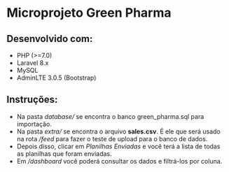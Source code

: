 # Microprojeto Green Pharma

## Desenvolvido com:
* PHP (>=7.0)
* Laravel 8.x
* MySQL
* AdminLTE 3.0.5 (Bootstrap)

## Instruções:
* Na pasta *database/* se encontra o banco green_pharma.sql para importação.
* Na pasta *extra/* se encontra o arquivo **sales.csv**. É ele que será usado na rota */feed* para fazer o teste de upload para o banco de dados.
* Depois disso, clicar em *Planilhas Enviadas* e você terá a lista de todas as planilhas que foram enviadas.
* Em */dashboard* você poderá consultar os dados e filtrá-los por coluna.
